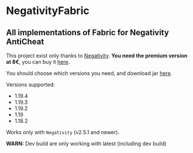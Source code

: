 # NegativityFabric

## All implementations of Fabric for Negativity AntiCheat

This project exist only thanks to [Negativity](https://github.com/Elikill58/Negativity). **You need the premium version at 8€**, you can buy it [here](https://www.spigotmc.org/resources/86874/).

You should choose which versions you need, and download jar [here](https://github.com/Elikill58/NegativityFabric/releases).

Versions supported:
- 1.19.4
- 1.19.3
- 1.19.2
- 1.19
- 1.18.2

Works only with `Negativity` (v2.5.1 and newer).

**WARN:** Dev build are only working with latest (including dev build)
